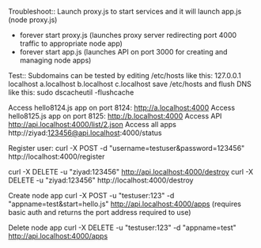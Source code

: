 Troubleshoot::
Launch proxy.js to start services and it will launch app.js (node proxy.js)
- forever start proxy.js (launches proxy server redirecting port 4000 traffic to appropriate node app)
- forever start app.js (launches API on port 3000 for creating and managing node apps)

Test::
Subdomains can be tested by editing /etc/hosts like this:
127.0.0.1    localhost  a.localhost  b.localhost  c.localhost
save /etc/hosts and flush DNS like this: sudo dscacheutil -flushcache

Access hello8124.js app on port 8124: http://a.localhost:4000
Access hello8125.js app on port 8125: http://b.localhost:4000
Access API http://api.localhost:4000/list/2.json
Access all apps http://ziyad:123456@api.localhost:4000/status


Register user:
curl -X POST -d "username=testuser&password=123456" http://localhost:4000/register

curl -X DELETE -u "ziyad:123456" http://api.localhost:4000/destroy
curl -X DELETE -u "ziyad:123456" http://localhost:4000/destroy

Create node app
curl -X POST -u "testuser:123" -d "appname=test&start=hello.js" http://api.localhost:4000/apps
(requires basic auth and returns the port address required to use)

Delete node app
curl -X DELETE -u "testuser:123" -d "appname=test" http://api.localhost:4000/apps
